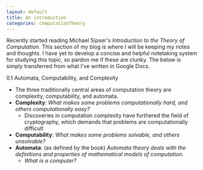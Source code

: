 ```yaml
---
layout: default
title: An introduction
categories: computationTheory
---
```

Recently started reading Michael Sipser's <i>Introduction to the Theory of Computation</i>. This section of my blog is where I will be keeping my notes and thoughts. I have yet to develop a concise and helpful notetaking system for studying this topic, so pardon me if these are clunky. The below is simply transferred from what I've written in Google Docs.

0.1 Automata, Computability, and Complexity
* The three traditionally central areas of computation theory are complexity, computability, and automata.
* <b>Complexity</b>: <i>What makes some problems computationally hard, and others computationally easy?</i>
    * Discoveries in computation complexity have furthered the field of cryptography, which demands that problems are computationally difficult
* <b>Computability</b>: <i>What makes some problems solvable, and others unsolvable?</i>
* <b>Automata</b>: (as defined by the book) <i>Automata theory deals with the definitions and properties of mathematical models of computation.</i>
    * <i>What is a computer?</i>